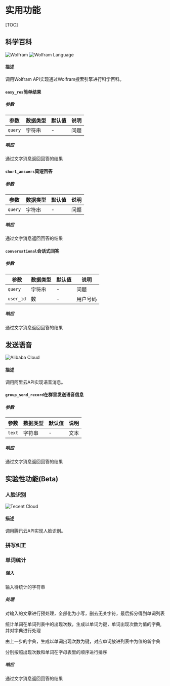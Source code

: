 # 实用功能

[TOC]

## 科学百科

<p>
    <img alt="Wolfram" src="https://img.shields.io/badge/-Wolfram-3572A5?style=flat&logo=Wolfram&logoColor=white" />
    <img alt="Wolfram Language" src="https://img.shields.io/badge/-Wolfram_Language-3572A5?style=flat&logo=WolframLanguage&logoColor=white" />
</p>

#### 描述

调用Wolfram API实现通过Wolfram搜索引擎进行科学百科。

#### `easy_res`简单结果

##### 参数

| 参数    | 数据类型 | 默认值 | 说明 |
| ------- | -------- | ------ | ---- |
| `query` | 字符串   | -      | 问题 |

##### 响应

通过文字消息返回回答的结果

#### `short_answers`简短回答

##### 参数

| 参数    | 数据类型 | 默认值 | 说明 |
| ------- | -------- | ------ | ---- |
| `query` | 字符串   | -      | 问题 |

##### 响应

通过文字消息返回回答的结果

#### `conversational`会话式回答

##### 参数

| 参数    | 数据类型 | 默认值 | 说明 |
| ------- | -------- | ------ | ---- |
| `query` | 字符串   | -      | 问题 |
| `user_id` | 数   | -      | 用户号码 |

##### 响应

通过文字消息返回回答的结果

## 发送语音

<p>
    <img alt="Alibaba Cloud" src="https://img.shields.io/badge/-Alibaba_Cloud-3572A5?style=flat&logo=AlibabaCloud&logoColor=white" />
</p>

#### 描述

调用阿里云API实现语音消息。

#### `group_send_record`在群里发送语音信息

##### 参数

| 参数    | 数据类型 | 默认值 | 说明 |
| ------- | -------- | ------ | ---- |
| `text` | 字符串   | -      | 文本 |

##### 响应

通过文字消息返回回答的结果

## 实验性功能(Beta)

### 人脸识别


<p>
    <img alt="Tecent Cloud" src="https://img.shields.io/badge/-Tecent_Cloud-3572A5?style=flat&logo=tencentqq&logoColor=white" />
</p>

#### 描述

调用腾讯云API实现人脸识别。

### 拼写纠正

### 单词统计

##### 输入

输入待统计的字符串

##### 处理

对输入的文章进行预处理，全部化为小写，删去无关字符，最后拆分得到单词列表

统计单词在单词列表中的出现次数，生成以单词为键，单词出现次数为值的字典,并对字典进行处理

由上一步的字典，生成以单词出现次数为键，对应单词放进列表中为值的新字典

分别按照出现次数和单词在字母表里的顺序进行排序

##### 响应

通过文字消息返回回答的结果